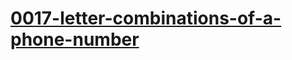 # [0017-letter-combinations-of-a-phone-number](https://leetcode.com/problems/letter-combinations-of-a-phone-number)